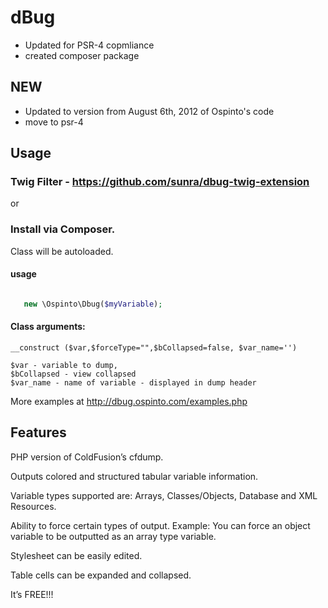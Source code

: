 # dBug
- Updated for PSR-4 copmliance
- created composer package

## NEW
- Updated to version from August 6th, 2012 of Ospinto's code
- move to psr-4


## Usage

### Twig Filter - https://github.com/sunra/dbug-twig-extension

or

### Install via Composer.
Class will be autoloaded.


#### usage 
``` php

   new \Ospinto\Dbug($myVariable);

```

#### Class arguments:

    __construct ($var,$forceType="",$bCollapsed=false, $var_name='')

    $var - variable to dump,
    $bCollapsed - view collapsed
    $var_name - name of variable - displayed in dump header



More examples at http://dbug.ospinto.com/examples.php

## Features

PHP version of ColdFusion’s cfdump.

Outputs colored and structured tabular variable information.

Variable types supported are: Arrays, Classes/Objects, Database and XML Resources.

Ability to force certain types of output. Example: You can force an
object variable to be outputted as an array type variable.

Stylesheet can be easily edited.

Table cells can be expanded and collapsed.

It’s FREE!!!
